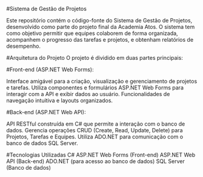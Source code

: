 #Sistema de Gestão de Projetos

Este repositório contém o código-fonte do Sistema de Gestão de Projetos, desenvolvido como parte do projeto final da Academia Atos. O sistema tem como objetivo permitir que equipes colaborem de forma organizada, acompanhem o progresso das tarefas e projetos, e obtenham relatórios de desempenho.

#Arquitetura do Projeto
O projeto é dividido em duas partes principais:

#Front-end (ASP.NET Web Forms):

Interface amigável para a criação, visualização e gerenciamento de projetos e tarefas.
Utiliza componentes e formulários ASP.NET Web Forms para interagir com a API e exibir dados ao usuário.
Funcionalidades de navegação intuitiva e layouts organizados.

#Back-end (ASP.NET Web API):

API RESTful construída em C# que permite a interação com o banco de dados.
Gerencia operações CRUD (Create, Read, Update, Delete) para Projetos, Tarefas e Equipes.
Utiliza ADO.NET para comunicação com o banco de dados SQL Server.

#Tecnologias Utilizadas
C#
ASP.NET Web Forms (Front-end)
ASP.NET Web API (Back-end)
ADO.NET (para acesso ao banco de dados)
SQL Server (Banco de dados)

